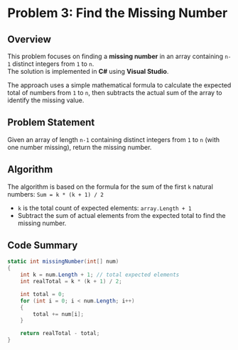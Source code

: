 # Problem 3: Find the Missing Number

## Overview

This problem focuses on finding a **missing number** in an array containing `n-1` distinct integers from `1` to `n`.  
The solution is implemented in **C#** using **Visual Studio**.

The approach uses a simple mathematical formula to calculate the expected total of numbers from `1` to `n`, then subtracts the actual sum of the array to identify the missing value.


## Problem Statement

Given an array of length `n-1` containing distinct integers from `1` to `n` (with one number missing), return the missing number.



## Algorithm

The algorithm is based on the formula for the sum of the first `k` natural numbers:
`Sum = k * (k + 1) / 2`

- `k` is the total count of expected elements: `array.Length + 1`
- Subtract the sum of actual elements from the expected total to find the missing number.


## Code Summary

```csharp
static int missingNumber(int[] num)
{
    int k = num.Length + 1; // total expected elements
    int realTotal = k * (k + 1) / 2;

    int total = 0;
    for (int i = 0; i < num.Length; i++)
    {
        total += num[i];
    }

    return realTotal - total;
}

